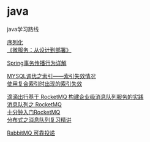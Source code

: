 # java
java学习路线


<a href="https://www.ibm.com/developerworks/cn/java/j-lo-serial/" target="_blank">序列化 </a><br/>
<a href="https://github.com/DocsHome/microservices" target="_blank">《微服务：从设计到部署》 </a><br/>

<a href="https://juejin.im/entry/5a8fe57e5188255de201062b" target="_blank">Spring事务传播行为详解 </a><br/>

<a href="https://www.jianshu.com/p/9c9a0057221f" target="_blank">MYSQL调优之索引——索引失效情况 </a><br/>
<a href="http://www.ligen.pro/2018/02/05/%E4%BD%BF%E7%94%A8%E5%A4%8D%E5%90%88%E7%B4%A2%E5%BC%95%E6%97%B6%E5%87%BA%E7%8E%B0%E7%9A%84%E7%B4%A2%E5%BC%95%E5%A4%B1%E6%95%88/" target="_blank">使用复合索引时出现的索引失效 </a><br/>


<a href="https://www.infoq.cn/article/dXJ3EYIp*WaHfmVwlMeu" target="_blank">滴滴出行基于 RocketMQ 构建企业级消息队列服务的实践</a><br/>
<a href="https://juejin.im/post/5af02571f265da0b9e64fcfd" target="_blank">消息队列之 RocketMQ</a><br/>
<a href="https://juejin.im/post/5af02571f265da0b9e64fcfd" target="_blank">十分钟入门RocketMQ</a><br/>
<a href="https://mp.weixin.qq.com/s/2rI3kT1CXD_m8QxKBn7T8Q" target="_blank">分布式之消息队列复习精讲</a><br/>

<a href="https://www.cnblogs.com/wangiqngpei557/p/9381478.html" target="_blank">RabbitMQ 可靠投递</a><br/>
